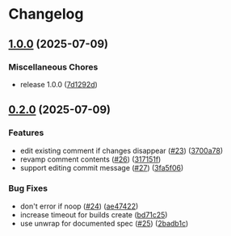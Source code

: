 # Changelog

## [1.0.0](https://github.com/stainless-api/build-sdk-action/compare/v0.2.0...v1.0.0) (2025-07-09)


### Miscellaneous Chores

* release 1.0.0 ([7d1292d](https://github.com/stainless-api/build-sdk-action/commit/7d1292de9fe3187b0e40cb3ecb711f224247e664))

## [0.2.0](https://github.com/stainless-api/build-sdk-action/compare/v0.1.0...v0.2.0) (2025-07-09)


### Features

* edit existing comment if changes disappear ([#23](https://github.com/stainless-api/build-sdk-action/issues/23)) ([3700a78](https://github.com/stainless-api/build-sdk-action/commit/3700a786e634a1bb1bab5d09a436cec0fcc75491))
* revamp comment contents ([#26](https://github.com/stainless-api/build-sdk-action/issues/26)) ([317151f](https://github.com/stainless-api/build-sdk-action/commit/317151f6a3df91a41f6fe9f6a5b98ffc016e5e64))
* support editing commit message ([#27](https://github.com/stainless-api/build-sdk-action/issues/27)) ([3fa5f06](https://github.com/stainless-api/build-sdk-action/commit/3fa5f068d05f51899b2903965e0ec395743d005f))


### Bug Fixes

* don't error if noop  ([#24](https://github.com/stainless-api/build-sdk-action/issues/24)) ([ae47422](https://github.com/stainless-api/build-sdk-action/commit/ae47422abe98ef1027205a6a6f87ed8b27a3dbfc))
* increase timeout for builds create ([bd71c25](https://github.com/stainless-api/build-sdk-action/commit/bd71c25f7dceb460d151ca030d397eabddbdb040))
* use unwrap for documented spec ([#25](https://github.com/stainless-api/build-sdk-action/issues/25)) ([2badb1c](https://github.com/stainless-api/build-sdk-action/commit/2badb1c818831cda19dd52c6d4222892f4f7770d))
